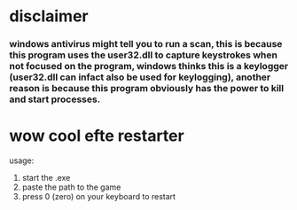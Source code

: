 # disclaimer
### windows antivirus might tell you to run a scan, this is because this program uses the user32.dll to capture keystrokes when not focused on the program, windows thinks this is a keylogger (user32.dll can infact also be used for keylogging), another reason is because this program obviously has the power to kill and start processes.

# wow cool efte restarter
usage:  
1. start the .exe
2. paste the path to the game
3. press 0 (zero) on your keyboard to restart